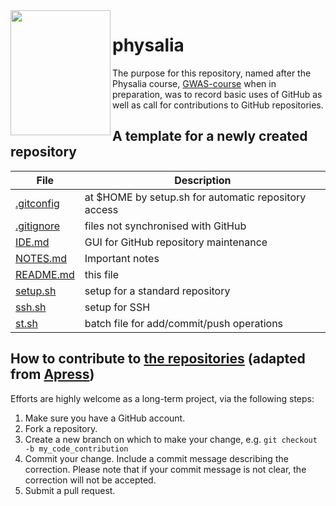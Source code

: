 <img src="https://animaldiversity.org/collections/contributors/Grzimek_inverts/Hydrozoa/Physalia_physalis_polyp/medium.jpg" width="160" height="200" align="left">

# physalia

The purpose for this repository, named after the Physalia course, [GWAS-course](https://github.com/jinghuazhao/GWAS-course) when in preparation, was to record basic uses of GitHub as well as call for contributions to GitHub repositories.

## A template for a newly created repository

 **File** | **Description**
 -----|-------------------------------------------------------------------------
 [.gitconfig](.gitconfig) | at $HOME by setup.sh for automatic repository access
 [.gitignore](.gitignore) | files not synchronised with GitHub
 [IDE.md](IDE.md) | GUI for GitHub repository maintenance
 [NOTES.md](NOTES.md) | Important notes
 [README.md](README.md) | this file
 [setup.sh](setup.sh) | setup for a standard repository
 [ssh.sh](ssh.sh) | setup for SSH
 [st.sh](st.sh) | batch file for add/commit/push operations

## How to contribute to [the repositories](https://github.com/jinghuazhao?tab=repositories) (adapted from [Apress](https://github.com/apress))

Efforts are highly welcome as a long-term project, via the following steps:

1. Make sure you have a GitHub account.
2. Fork a repository.
3. Create a new branch on which to make your change, e.g. `git checkout -b my_code_contribution`
4. Commit your change. Include a commit message describing the correction. Please note that if your commit message is not clear, the correction will not be accepted.
5. Submit a pull request.
